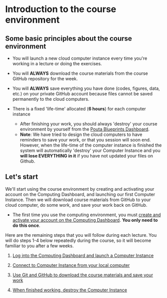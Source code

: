 # Introduction to the course environment

## Some basic principles about the course environment

- You will launch a new cloud computer instance every time you're working in a lecture or doing the exercises.

- You will **ALWAYS** download the course materials from the course GitHub repository for the week.

- You will **ALWAYS** save everything you have done (codes, figures, data, etc.) on your private GitHub account because files cannot be saved permanently to the cloud computers.

- There is a fixed 'life-time' allocated (**6 hours**) for each computer instance

  - After finishing your work, you should always 'destroy' your course environment by yourself from the [Pouta Blueprints Dashboard](https://pb.geo.helsinki.fi).
  - **Note**: We have tried to design the cloud computers to have reminders to save your work, or that you session will soon end.
  However, when the life-time of the computer instance is finished the system will automatically 'destroy' your Computer Instance and you **will lose EVERYTHING in it** if you have not updated your files on Github.

## Let's start

We'll start using the course environment by creating and activating your account on the Computing Dashboard, and launching our first Computer Instance.
Then we will download course materials from GitHub to your cloud computer, do some work, and save your work back on GitHub. 

- The first time you use the computing environment, you must [create and activate your account on the Computing Dashboard](activate-pb-account.md). **You only need to do this once**.

Here are the remaining steps that you will follow during each lecture.
You will do steps 1-4 below repeatedly during the course, so it will become familiar to you after a few weeks. 

 1. [Log into the Computing Dashboard and launch a Computer Instance](launch-instance.md)
 
 2. [Connect to Computer Instance from your local computer](connect-to-instance.md)
 
 3. [Use Git and GitHub to download the course materials and save your work](intro-to-github.md)
 
 4. [When finished working, destroy the Computer Instance](destroy-instance.md)
